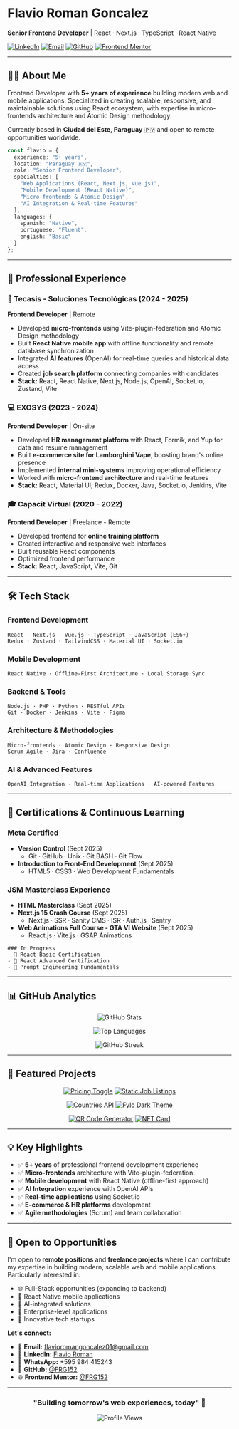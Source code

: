 # Flavio Roman Goncalez

**Senior Frontend Developer** | React · Next.js · TypeScript · React Native

[![LinkedIn](https://img.shields.io/badge/LinkedIn-Connect-0077B5?style=flat&logo=linkedin)](https://www.linkedin.com/in/flavio-roman-46044b368/)
[![Email](https://img.shields.io/badge/Email-Contact-D14836?style=flat&logo=gmail)](mailto:flavioromangoncalez01@gmail.com)
[![GitHub](https://img.shields.io/badge/GitHub-Follow-181717?style=flat&logo=github)](https://github.com/FRG152)
[![Frontend Mentor](https://img.shields.io/badge/Frontend_Mentor-Profile-5F3DC4?style=flat&logo=frontendmentor)](https://www.frontendmentor.io/profile/FRG152)

---

## 👨‍💻 About Me

Frontend Developer with **5+ years of experience** building modern web and mobile applications. Specialized in creating scalable, responsive, and maintainable solutions using React ecosystem, with expertise in micro-frontends architecture and Atomic Design methodology.

Currently based in **Ciudad del Este, Paraguay** 🇵🇾 and open to remote opportunities worldwide.

```typescript
const flavio = {
  experience: "5+ years",
  location: "Paraguay 🇵🇾",
  role: "Senior Frontend Developer",
  specialties: [
    "Web Applications (React, Next.js, Vue.js)",
    "Mobile Development (React Native)",
    "Micro-frontends & Atomic Design",
    "AI Integration & Real-time Features"
  ],
  languages: {
    spanish: "Native",
    portuguese: "Fluent",
    english: "Basic"
  }
};
```

---

## 💼 Professional Experience

### 🚀 Tecasis - Soluciones Tecnológicas (2024 - 2025)
**Frontend Developer** | Remote

- Developed **micro-frontends** using Vite-plugin-federation and Atomic Design methodology
- Built **React Native mobile app** with offline functionality and remote database synchronization
- Integrated **AI features** (OpenAI) for real-time queries and historical data access
- Created **job search platform** connecting companies with candidates
- **Stack:** React, React Native, Next.js, Node.js, OpenAI, Socket.io, Zustand, Vite

### 💻 EXOSYS (2023 - 2024)
**Frontend Developer** | On-site

- Developed **HR management platform** with React, Formik, and Yup for data and resume management
- Built **e-commerce site for Lamborghini Vape**, boosting brand's online presence
- Implemented **internal mini-systems** improving operational efficiency
- Worked with **micro-frontend architecture** and real-time features
- **Stack:** React, Material UI, Redux, Docker, Java, Socket.io, Jenkins, Vite

### 🎓 Capacit Virtual (2020 - 2022)
**Frontend Developer** | Freelance - Remote

- Developed frontend for **online training platform**
- Created interactive and responsive web interfaces
- Built reusable React components
- Optimized frontend performance
- **Stack:** React, JavaScript, Vite, Git

---

## 🛠️ Tech Stack

### Frontend Development
```
React · Next.js · Vue.js · TypeScript · JavaScript (ES6+)
Redux · Zustand · TailwindCSS · Material UI · Socket.io
```

### Mobile Development
```
React Native · Offline-First Architecture · Local Storage Sync
```

### Backend & Tools
```
Node.js · PHP · Python · RESTful APIs
Git · Docker · Jenkins · Vite · Figma
```

### Architecture & Methodologies
```
Micro-frontends · Atomic Design · Responsive Design
Scrum Agile · Jira · Confluence
```

### AI & Advanced Features
```
OpenAI Integration · Real-time Applications · AI-powered Features
```

---

## 📜 Certifications & Continuous Learning

### Meta Certified
- **Version Control** (Sept 2025)
  - Git · GitHub · Unix · Git BASH · Git Flow
- **Introduction to Front-End Development** (Sept 2025)
  - HTML5 · CSS3 · Web Development Fundamentals

### JSM Masterclass Experience
- **HTML Masterclass** (Sept 2025)
- **Next.js 15 Crash Course** (Sept 2025)
  - Next.js · SSR · Sanity CMS · ISR · Auth.js · Sentry
- **Web Animations Full Course - GTA VI Website** (Sept 2025)
  - React.js · Vite.js · GSAP Animations
```
### In Progress
- 🎯 React Basic Certification
- 🎯 React Advanced Certification
- 🎯 Prompt Engineering Fundamentals
```

---

## 📊 GitHub Analytics

<div align="center">
  
![GitHub Stats](https://github-readme-stats.vercel.app/api?username=FRG152&show_icons=true&theme=tokyonight&hide_border=true&bg_color=1a1b27&title_color=70a5fd&icon_color=bf91f3&text_color=38bdae)

![Top Languages](https://github-readme-stats.vercel.app/api/top-langs/?username=FRG152&layout=compact&theme=tokyonight&hide_border=true&bg_color=1a1b27&title_color=70a5fd&text_color=38bdae)

![GitHub Streak](https://github-readme-streak-stats.herokuapp.com/?user=FRG152&theme=tokyonight&hide_border=true&background=1a1b27&ring=70a5fd&fire=bf91f3&currStreakLabel=38bdae)

</div>

---

## 🎯 Featured Projects

<div align="center">

[![Pricing Toggle](https://github-readme-stats.vercel.app/api/pin/?username=FRG152&repo=pricing_toggle&theme=tokyonight&hide_border=true&bg_color=1a1b27&title_color=70a5fd&icon_color=bf91f3&text_color=38bdae)](https://github.com/FRG152/pricing_toggle)
[![Static Job Listings](https://github-readme-stats.vercel.app/api/pin/?username=FRG152&repo=static_job_listings&theme=tokyonight&hide_border=true&bg_color=1a1b27&title_color=70a5fd&icon_color=bf91f3&text_color=38bdae)](https://github.com/FRG152/static_job_listings)

[![Countries API](https://github-readme-stats.vercel.app/api/pin/?username=FRG152&repo=est_countries_api_with_color_theme_switcher&theme=tokyonight&hide_border=true&bg_color=1a1b27&title_color=70a5fd&icon_color=bf91f3&text_color=38bdae)](https://github.com/FRG152/est_countries_api_with_color_theme_switcher)
[![Fylo Dark Theme](https://github-readme-stats.vercel.app/api/pin/?username=FRG152&repo=fylo_dark_theme&theme=tokyonight&hide_border=true&bg_color=1a1b27&title_color=70a5fd&icon_color=bf91f3&text_color=38bdae)](https://github.com/FRG152/fylo_dark_theme)

[![QR Code Generator](https://github-readme-stats.vercel.app/api/pin/?username=FRG152&repo=qr-code-js&theme=tokyonight&hide_border=true&bg_color=1a1b27&title_color=70a5fd&icon_color=bf91f3&text_color=38bdae)](https://github.com/FRG152/qr-code-js)
[![NFT Card](https://github-readme-stats.vercel.app/api/pin/?username=FRG152&repo=nft_card&theme=tokyonight&hide_border=true&bg_color=1a1b27&title_color=70a5fd&icon_color=bf91f3&text_color=38bdae)](https://github.com/FRG152/nft_card)

</div>

---

## 💡 Key Highlights

- ✅ **5+ years** of professional frontend development experience
- ✅ **Micro-frontends** architecture with Vite-plugin-federation
- ✅ **Mobile development** with React Native (offline-first approach)
- ✅ **AI Integration** experience with OpenAI APIs
- ✅ **Real-time applications** using Socket.io
- ✅ **E-commerce & HR platforms** development
- ✅ **Agile methodologies** (Scrum) and team collaboration

---

## 💼 Open to Opportunities

I'm open to **remote positions** and **freelance projects** where I can contribute my expertise in building modern, scalable web and mobile applications. Particularly interested in:

- 🌐 Full-Stack opportunities (expanding to backend)
- 📱 React Native mobile applications
- 🤖 AI-integrated solutions
- 🏢 Enterprise-level applications
- 🚀 Innovative tech startups

**Let's connect:**
- 📧 **Email:** [flavioromangoncalez01@gmail.com](mailto:flavioromangoncalez01@gmail.com)
- 💼 **LinkedIn:** [Flavio Roman](https://www.linkedin.com/in/flavio-roman-46044b368/)
- 📱 **WhatsApp:** +595 984 415243
- 🐙 **GitHub:** [@FRG152](https://github.com/FRG152)
- 🌐 **Frontend Mentor:** [@FRG152](https://www.frontendmentor.io/profile/FRG152)

---

<div align="center">
  
### "Building tomorrow's web experiences, today" 🚀

![Profile Views](https://komarev.com/ghpvc/?username=FRG152&color=70a5fd&style=flat)

</div>
